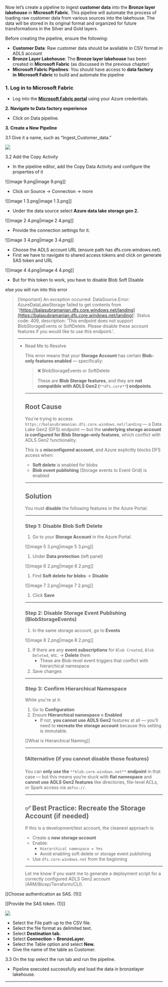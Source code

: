 Now let’s create a pipeline to ingest **customer data** into the **Bronze layer lakehouse** in **Microsoft Fabric**. This pipeline will automate the process of loading raw customer data from various sources into the lakehouse. The data will be stored in its original format and organized for future transformations in the Silver and Gold layers.

Before creating the pipeline, ensure the following:

- **Customer Data**: Raw customer data should be available in CSV format in ADLS account
- **Bronze Layer Lakehouse**: The **Bronze layer lakehouse** has been created in **Microsoft Fabric** (as discussed in the previous chapter)
- **Microsoft Fabric Pipelines**: You should have access to **data factory in** **Microsoft Fabric** to build and automate the pipeline

### **1. Log in to Microsoft Fabric**

- Log into the **[Microsoft Fabric portal](https://fabric.microsoft.com/)** using your Azure credentials.

**2. Navigate to Data factory experience**

- Click on Data pipeline.

**3. Create a New Pipeline**

3.1 Give it a name, such as “Ingest_Customer_data.”

[![](https://media.licdn.com/dms/image/v2/D4E0DAQGVJR5OoJXYrw/learning-article-inline-scale_500_1000/learning-article-inline-scale_500_1000/0/1732561259253?e=1752163200&v=beta&t=-Y29vW2HH_54eI96WEf0VAjXmESBshre0RkzNz8k1ng)](https://media.licdn.com/dms/image/v2/D4E0DAQGVJR5OoJXYrw/learning-article-inline-scale_500_1000/learning-article-inline-scale_500_1000/0/1732561259253?e=1752163200&v=beta&t=-Y29vW2HH_54eI96WEf0VAjXmESBshre0RkzNz8k1ng)

3.2 Add the Copy Activity

- In the pipeline editor, add the Copy Data Activity and configure the properties of it

![[image 9.png|image 9.png]]

- Click on Source -> Connection -> more

![[image 1 3.png|image 1 3.png]]

- Under the data source select **Azure data lake storage gen 2.**

![[image 2 4.png|image 2 4.png]]

- Provide the connection settings for it.

![[image 3 4.png|image 3 4.png]]

- Choose the ADLS account URL (ensure path has dfs.core.windows.net).
- First we have to navigate to shared access tokens and click on generate SAS token and URL

![[image 4 4.png|image 4 4.png]]

- But for this token to work, you have to disable Blob Soft Disable

else you will run into this error

> [!important] An exception occurred: DataSource.Error: AzureDataLakeStorage failed to get contents from '[https://balasubramanian.dfs.core.windows.net/landing](https://balasubramanian.dfs.core.windows.net/landing)'. Status code: 409, description: 'This endpoint does not support BlobStorageEvents or SoftDelete. Please disable these account features if you would like to use this endpoint.'.
> 
> ---
> 
> - Read Me to Resolve
>     
>     This error means that your **Storage Account** has certain **Blob-only features enabled** — specifically:
>     
>     > ❌ BlobStorageEvents or SoftDelete
>     > 
>     > These are **Blob Storage features**, and they are **not compatible with ADLS Gen2 (**`**dfs.core**`**) endpoints**.
>     
>     ---
>     
>     ## Root Cause
>     
>     You're trying to access `https://balasubramanian.dfs.core.windows.net/landing` — a Data Lake Gen2 (DFS) endpoint — but the **underlying storage account is configured for Blob Storage–only features**, which conflict with ADLS Gen2 functionality.
>     
>     This is a **misconfigured account**, and Azure explicitly blocks DFS access when:
>     
>     - **Soft delete** is enabled for blobs
>     - **Blob event publishing** (Storage events to Event Grid) is enabled
>     
>     ---
>     
>     ## Solution
>     
>     You must **disable** the following features in the Azure Portal:
>     
>     ---
>     
>     ### **Step 1: Disable Blob Soft Delete**
>     
>     1. Go to your **Storage Account** in the Azure Portal.
>     
>     ![[image 5 3.png|image 5 3.png]]
>     
>     1. Under **Data protection** (left panel)
>     
>     ![[image 6 2.png|image 6 2.png]]
>     
>     1. Find **Soft delete for blobs** → **Disable**
>     
>     ![[image 7 2.png|image 7 2.png]]
>     
>     1. Click **Save**
>     
>     ---
>     
>     ### **Step 2: Disable Storage Event Publishing (BlobStorageEvents)**
>     
>     1. In the same storage account, go to **Events**
>     
>     ![[image 8 2.png|image 8 2.png]]
>     
>     1. If there are any **event subscriptions** for `Blob Created`, `Blob Deleted`, etc. → **Delete** them
>         - These are Blob-level event triggers that conflict with hierarchical namespace
>     2. Save changes
>     
>     ---
>     
>     ### **Step 3: Confirm Hierarchical Namespace**
>     
>     While you're at it:
>     
>     1. Go to **Configuration**
>     2. Ensure **Hierarchical namespace = Enabled**
>         - If not, **you cannot use ADLS Gen2** features at all — you’ll need to **recreate the storage account** because this setting is immutable.
>     
>     [[What is Hierarchical Naming]]
>     
>     ---
>     
>     ### ❗Alternative (if you cannot disable those features)
>     
>     You can **only use the** `**blob.core.windows.net**` **endpoint** in that case — but this means you’re stuck with **flat namespace** and **cannot use ADLS Gen2 features** like directories, file-level ACLs, or Spark access via `abfss://`.
>     
>     ---
>     
>     ## ✅ Best Practice: Recreate the Storage Account (if needed)
>     
>     If this is a development/test account, the cleanest approach is:
>     
>     - Create a **new storage account**
>     - Enable:
>         - `Hierarchical namespace = Yes`
>         - Avoid enabling soft delete or storage event publishing
>     - Use `dfs.core.windows.net` from the beginning
>     
>     ---
>     
>     Let me know if you want me to generate a deployment script for a correctly configured ADLS Gen2 account (ARM/Bicep/Terraform/CLI).
>     

[[Choose authentication as SAS. (1)]]

[[Provide the SAS token. (1)]]

[![](https://media.licdn.com/dms/image/v2/D4E0DAQEsDKtzTzctmg/learning-article-inline-scale_500_1000/learning-article-inline-scale_500_1000/0/1732561287055?e=1752163200&v=beta&t=1LBEr3WDBlpKvThYyerwim_jz4BDstLiTyfnLvTVeDs)](https://media.licdn.com/dms/image/v2/D4E0DAQEsDKtzTzctmg/learning-article-inline-scale_500_1000/learning-article-inline-scale_500_1000/0/1732561287055?e=1752163200&v=beta&t=1LBEr3WDBlpKvThYyerwim_jz4BDstLiTyfnLvTVeDs)

- Select the File path up to the CSV file.
- Select the file format as delimited text.
- Select **Destination tab.**
- Select **Connection** > **BronzeLayer.**
- Select the Table option and select **New.**
- Give the name of the table as Customer.

3.3 On the top select the run tab and run the pipeline.

- Pipeline executed successfully and load the data in bronzelayer lakehouse.

---